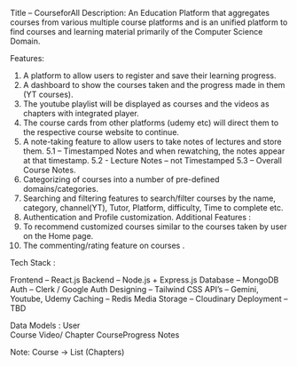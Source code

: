 Title – CourseforAll 
Description: An Education Platform that aggregates courses from various multiple course platforms and is an unified platform to find courses and learning material primarily of the Computer Science Domain. 

Features: 

1. A platform to allow users to register and save their learning progress.
2. A dashboard to show the courses taken and the progress made in them (YT courses).
3. The youtube playlist will be displayed as courses and the videos as chapters with integrated player.
4. The course cards from other platforms (udemy etc) will direct them to the respective course website to continue. 
5. A note-taking feature to allow users to take notes of lectures and store them.
	5.1 – Timestamped Notes and when rewatching, the notes appear at that timestamp.
	5.2 - Lecture Notes – not Timestamped
	5.3 –  Overall Course Notes. 
6. Categorizing of courses into a number of pre-defined domains/categories.
7. Searching and filtering features to search/filter courses by the name, category, channel(YT), Tutor, Platform, difficulty, Time to complete etc.
8. Authentication and Profile customization.
 Additional Features : 
1.	To recommend customized courses similar to the courses taken by user on the Home page. 
2.	The commenting/rating feature on courses .



Tech Stack : 

Frontend – React.js
Backend – Node.js + Express.js 
Database – MongoDB
Auth – Clerk / Google Auth
Designing – Tailwind CSS
API’s – Gemini, Youtube, Udemy
Caching – Redis 
Media Storage – Cloudinary 
Deployment – TBD


Data Models : 
	User  
	Course 
	Video/ Chapter
	CourseProgress
	Notes

Note:
	Course -> List (Chapters)
	
 




